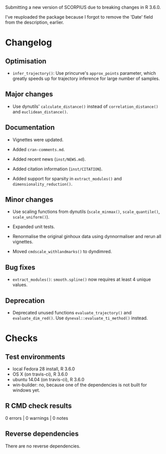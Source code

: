 Submitting a new version of SCORPIUS due to breaking changes in R 3.6.0.

I've reuploaded the package because I forgot to remove the 'Date' field from the description, earlier.

# Changelog

## Optimisation

 * `infer_trajectory()`: Use princurve's `approx_points` parameter, which greatly speeds up
   for trajectory inference for large number of samples.
   
## Major changes

 * Use dynutils' `calculate_distance()` instead of `correlation_distance()` and `euclidean_distance()`.
   
## Documentation

 * Vignettes were updated.

 * Added `cran-comments.md`.
 
 * Added recent news (`inst/NEWS.md`).
 
 * Added citation information (`inst/CITATION`).
 
 * Added support for sparsity in `extract_modules()` and `dimensionality_reduction()`.
 
## Minor changes

 * Use scaling functions from dynutils (`scale_minmax()`, `scale_quantile()`, `scale_uniform()`).
 
 * Expanded unit tests.
 
 * Renormalise the original ginhoux data using dynnormaliser and rerun all vignettes. 
 
 * Moved `cmdscale_withlandmarks()` to dyndimred.
 
## Bug fixes
 
 * `extract_modules()`: `smooth.spline()` now requires at least 4 unique values.
 
## Deprecation

 * Deprecated unused functions `evaluate_trajectory()` and `evaluate_dim_red()`.
   Use `dyneval::evaluate_ti_method()` instead.

# Checks
## Test environments
* local Fedora 28 install, R 3.6.0
* OS X (on travis-ci), R 3.6.0
* ubuntu 14.04 (on travis-ci), R 3.6.0
* win-builder: no, because one of the dependencies is not built for windows yet.

## R CMD check results

0 errors | 0 warnings | 0 notes

## Reverse dependencies

There are no reverse dependencies.
